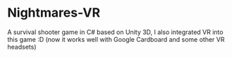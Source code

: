 # Nightmares-VR
A survival shooter game in C# based on Unity 3D, I also integrated VR into this game :D (now it works well with Google Cardboard and some other VR headsets)
